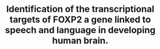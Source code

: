 ---
layout: page
title: " Identification of the transcriptional targets of FOXP2 a gene linked to speech and language in developing human brain."
breadcrumb: true
categories:
    - publication
## publication related information
pub:
    authors: " Elizabeth Spiteri, Genevieve Konopka, Giovanni Coppola, Jamee Bomar, Michael Oldham, Jing Ou, Sonja C. Vernes, Simon E. Fisher, Bing Ren,  Daniel H. Geschwind"
    journal: " American journal of human genetics"
    date: 2007-12
    doi:  10.1086/522237
    volume:  81
    pages:  1144--1157
    number:  6
    abstract: " Mutations in FOXP2, a member of the forkhead family of transcription factor genes, are the only known cause of developmental speech and language disorders in humans. To date, there are no known targets of human FOXP2 in the nervous system. The identification of FOXP2 targets in the developing human brain, therefore, provides a unique tool with which to explore the development of human language and speech. Here, we define FOXP2 targets in human basal ganglia (BG) and inferior frontal cortex (IFC) by use of chromatin immunoprecipitation followed by microarray analysis (ChIP-chip) and validate the functional regulation of targets in vitro. ChIP-chip identified 285 FOXP2 targets in fetal human brain; statistically significant overlap of targets in BG and IFC indicates a core set of 34 transcriptional targets of FOXP2. We identified targets specific to IFC or  BG that were not observed in lung, suggesting important regional and tissue differences in FOXP2 activity. Many target genes are known to play critical roles in specific aspects of central nervous system patterning or development, such as  neurite outgrowth, as well as plasticity. Subsets of the FOXP2 transcriptional targets are either under positive selection in humans or differentially expressed between human and chimpanzee brain. This is the first ChIP-chip study to use human brain tissue, making the FOXP2-target genes identified in these studies important to understanding the pathways regulating speech and language in the developing human brain. These data provide the first insight into the functional  network of genes directly regulated by FOXP2 in human brain and by evolutionary comparisons, highlighting genes likely to be involved in the development of human higher-order cognitive processes.,"
---